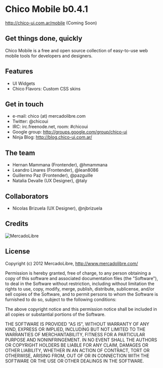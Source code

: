 Chico Mobile b0.4.1
====================

http://chico-ui.com.ar/mobile (Coming Soon)

Get things done, quickly
------------------------
Chico Mobile is a free and open source collection of easy-to-use web mobile tools for developers and designers.

Features
-------------
- UI Widgets
- Chico Flavors: Custom CSS skins

Get in touch
------------
- e-mail: chico (at) mercadolibre.com
- Twitter: @chicoui
- IRC: irc.freenode.net, room: #chicoui
- Google group: http://groups.google.com/group/chico-ui
- Ninja Blog: http://blog.chico-ui.com.ar/

The team
--------
- Hernan Mammana (Frontender), @hmammana
- Leandro Linares (Frontender), @lean8086
- Guillermo Paz (Frontender), @pazguille
- Natalia Devalle (UX Designer), @taly

Collaborators
---------
- Nicolas Brizuela (UX Designer), @njbrizuela

Credits
-------
![MercadoLibre](http://static.mlstatic.com/org-img/chico/img/logo-mercadolibre.png)

License
-------
Copyright (c) 2012 MercadoLibre, http://www.mercadolibre.com/

Permission is hereby granted, free of charge, to any person obtaining a copy
of this software and associated documentation files (the "Software"), to deal
in the Software without restriction, including without limitation the rights
to use, copy, modify, merge, publish, distribute, sublicense, and/or sell
copies of the Software, and to permit persons to whom the Software is
furnished to do so, subject to the following conditions:

The above copyright notice and this permission notice shall be included in
all copies or substantial portions of the Software.

THE SOFTWARE IS PROVIDED "AS IS", WITHOUT WARRANTY OF ANY KIND, EXPRESS OR
IMPLIED, INCLUDING BUT NOT LIMITED TO THE WARRANTIES OF MERCHANTABILITY,
FITNESS FOR A PARTICULAR PURPOSE AND NONINFRINGEMENT. IN NO EVENT SHALL THE
AUTHORS OR COPYRIGHT HOLDERS BE LIABLE FOR ANY CLAIM, DAMAGES OR OTHER
LIABILITY, WHETHER IN AN ACTION OF CONTRACT, TORT OR OTHERWISE, ARISING FROM,
OUT OF OR IN CONNECTION WITH THE SOFTWARE OR THE USE OR OTHER DEALINGS IN
THE SOFTWARE.
